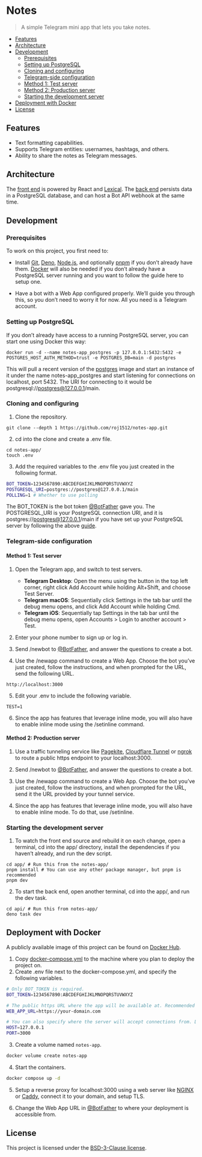 # Notes

> A simple Telegram mini app that lets you take notes.

- [Features](#features)
- [Architecture](#architecture)
- [Development](#development)
  - [Prerequisites](#prerequisites)
  - [Setting up PostgreSQL](#setting-up-postgresql)
  - [Cloning and configuring](#cloning-and-configuring)
  - [Telegram-side configuration](#telegram-side-configuration)
  - [Method 1: Test server](#method-1-test-server)
  - [Method 2: Production server](#method-2-production-server)
  - [Starting the development server](#starting-the-development-server)
- [Deployment with Docker](#deployment-with-docker)
- [License](#license)

## Features

- Text formatting capabilities.
- Supports Telegram entities: usernames, hashtags, and others.
- Ability to share the notes as Telegram messages.

## Architecture

The [front end](./app) is powered by React and [Lexical](https://lexical.dev).
The [back end](./api) persists data in a PostgreSQL database, and can host a Bot
API webhook at the same time.

## Development

### Prerequisites

To work on this project, you first need to:

- Install [Git](https://git-scm.com), [Deno](https://deno.com),
  [Node.js](https://nodejs.org), and optionally [pnpm](https://pnpm.io) if you
  don’t already have them. [Docker](https://docker.com) will also be needed if
  you don’t already have a PostgreSQL server running and you want to follow the
  guide here to setup one.

- Have a bot with a Web App configured properly. We’ll guide you through this,
  so you don’t need to worry it for now. All you need is a Telegram account.

### Setting up PostgreSQL

If you don’t already have access to a running PostgreSQL server, you can start
one using Docker this way:

```shell
docker run -d --name notes-app_postgres -p 127.0.0.1:5432:5432 -e POSTGRES_HOST_AUTH_METHOD=trust -e POSTGRES_DB=main -d postgres
```

This will pull a recent version of the
[postgres](https://hub.docker.com/_/postgres) image and start an instance of it
under the name notes-app_postgres and start listening for connections on
localhost, port 5432. The URI for connecting to it would be
postgresql://postgres@127.0.0.1/main.

### Cloning and configuring

1. Clone the repository.

```git
git clone --depth 1 https://github.com/roj1512/notes-app.git
```

2. cd into the clone and create a .env file.

```shell
cd notes-app/
touch .env
```

3. Add the required variables to the .env file you just created in the following
   format.

```bash
BOT_TOKEN=1234567890:ABCDEFGHIJKLMNOPQRSTUVWXYZ
POSTGRESQL_URI=postgres://postgres@127.0.0.1/main
POLLING=1 # Whether to use polling
```

The BOT_TOKEN is the bot token [@BotFather](https://t.me/BotFather) gave you.
The POSTGRESQL_URI is your PostgreSQL connection URI, and it is
postgres://postgres@127.0.0.1/main if you have set up your PostgreSQL server by
following the above [guide](#setting-up-postgresql).

### Telegram-side configuration

#### Method 1: Test server

1. Open the Telegram app, and switch to test servers.

   - **Telegram Desktop**: Open the menu using the button in the top left
     corner, right click Add Account while holding Alt+Shift, and choose Test
     Server.
   - **Telegram macOS**: Sequentially click Settings in the tab bar until the
     debug menu opens, and click Add Account while holding Cmd.
   - **Telegram iOS**: Sequentially tap Settings in the tab bar until the debug
     menu opens, open Accounts > Login to another account > Test.

2. Enter your phone number to sign up or log in.

3. Send /newbot to [@BotFather](https://t.me/BotFather), and answer the
   questions to create a bot.

4. Use the /newapp command to create a Web App. Choose the bot you’ve just
   created, follow the instructions, and when prompted for the URL, send the
   following URL.

```text
http://localhost:3000
```

5. Edit your .env to include the following variable.

```text
TEST=1
```

6. Since the app has features that leverage inline mode, you will also have to
   enable inline mode using the /setinline command.

#### Method 2: Production server

1. Use a traffic tunneling service like [Pagekite](https://pagekite.net/),
   [Cloudflare Tunnel](https://www.cloudflare.com/products/tunnel/) or
   [ngrok](https://ngrok.io) to route a public https endpoint to your
   localhost:3000.

2. Send /newbot to [@BotFather](https://t.me/BotFather), and answer the
   questions to create a bot.

3. Use the /newapp command to create a Web App. Choose the bot you’ve just
   created, follow the instructions, and when prompted for the URL, send it the
   URL provided by your tunnel service.

4. Since the app has features that leverage inline mode, you will also have to
   enable inline mode. To do that, use /setinline.

### Starting the development server

1. To watch the front end source and rebuild it on each change, open a terminal,
   cd into the app/ directory, install the dependencies if you haven’t already,
   and run the dev script.

```shell
cd app/ # Run this from the notes-app/
pnpm install # You can use any other package manager, but pnpm is recommended
pnpm dev
```

2. To start the back end, open another terminal, cd into the app/, and run the
   dev task.

```shell
cd api/ # Run this from notes-app/
deno task dev
```

## Deployment with Docker

A publicly available image of this project can be found on
[Docker Hub](https://hub.docker.com/r/rojserbest/notes-app).

1. Copy [docker-compose.yml](./docker-compose.yml) to the machine where you plan
   to deploy the project on.
2. Create .env file next to the docker-compose.yml, and specify the following
   variables.

```bash
# Only BOT_TOKEN is required.
BOT_TOKEN=1234567890:ABCDEFGHIJKLMNOPQRSTUVWXYZ

# The public https URL where the app will be available at. Recommended but not necessary.
WEB_APP_URL=https://your-domain.com

# You can also specify where the server will accept connections from. Don't forget to edit docker-compose.yml if you set a different port.
HOST=127.0.0.1
PORT=3000
```

3. Create a volume named `notes-app`.

```bash
docker volume create notes-app
```

4. Start the containers.

```bash
docker compose up -d
```

5. Setup a reverse proxy for localhost:3000 using a web server like
   [NGINX](https://nginx.org) or [Caddy](https://caddyserver.com), connect it to
   your domain, and setup TLS.

6. Change the Web App URL in [@BotFather](https://t.me/BotFather) to where your
   deployment is accessible from.

## License

This project is licensed under the [BSD-3-Clause license](./LICENSE).
